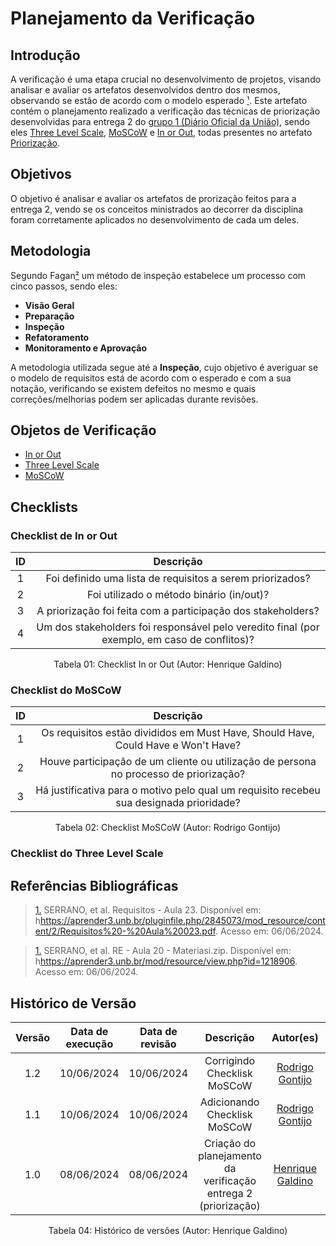# Planejamento da Verificação

## Introdução

A verificação é uma etapa crucial no desenvolvimento de projetos, visando analisar e avaliar os artefatos desenvolvidos dentro dos mesmos, observando se estão de acordo com o modelo esperado [¹](https://requisitos-de-software.github.io/2024.1-Consumidor.gov/Verificação/Grupo%201%20-%20DOU/Entrega%203%20-%20Modelagem/planejamento/#anchor_1). Este artefato contém o planejamento realizado a verificação das técnicas de priorização desenvolvidas para entrega 2 do [grupo 1 (Diário Oficial da União)](https://requisitos-de-software.github.io/2024.1-DiarioOficialdaUniao/), sendo eles [Three Level Scale](https://requisitos-de-software.github.io/2024.1-DiarioOficialdaUniao/elicitacao/priorizacao/#three-level-scale), [MoSCoW](https://requisitos-de-software.github.io/2024.1-DiarioOficialdaUniao/elicitacao/priorizacao/#moscow) e [In or Out](https://requisitos-de-software.github.io/2024.1-DiarioOficialdaUniao/elicitacao/priorizacao/#in-or-out), todas presentes no artefato [Priorização](https://requisitos-de-software.github.io/2024.1-DiarioOficialdaUniao/elicitacao/priorizacao/).

## Objetivos

O objetivo é analisar e avaliar os artefatos de prorização feitos para a entrega 2, vendo se os conceitos ministrados ao decorrer da disciplina foram corretamente aplicados no desenvolvimento de cada um deles.

## Metodologia
 Segundo Fagan[²](https://requisitos-de-software.github.io/2024.1-Consumidor.gov/Verificação/Grupo%201%20-%20DOU/Entrega%203%20-%20Modelagem/planejamento/#anchor_2) um método de inspeção estabelece um processo com cinco passos, sendo eles:

- **Visão Geral**
- **Preparação**
- **Inspeção**
- **Refatoramento**
- **Monitoramento e Aprovação**

A metodologia utilizada segue até a **Inspeção**, cujo objetivo é averiguar se o modelo de requisitos está de acordo com o esperado e com a sua notação, verificando se existem defeitos no mesmo e quais correções/melhorias podem ser aplicadas durante revisões.

## Objetos de Verificação

- [In or Out](https://requisitos-de-software.github.io/2024.1-DiarioOficialdaUniao/elicitacao/priorizacao/#in-or-out)
- [Three Level Scale](https://requisitos-de-software.github.io/2024.1-DiarioOficialdaUniao/elicitacao/priorizacao/#three-level-scale) 
- [MoSCoW](https://requisitos-de-software.github.io/2024.1-DiarioOficialdaUniao/elicitacao/priorizacao/#moscow)


## Checklists

### Checklist de In or Out
| ID | Descrição |
| :--: | :-----: |
| 1 | Foi definido uma lista de requisitos a serem priorizados? |
| 2 | Foi utilizado o método binário (in/out)? |
| 3 | A priorização foi feita com a participação dos stakeholders? |
| 4 | Um dos stakeholders foi responsável pelo veredito final (por exemplo, em caso de conflitos)? |

<div align="center">
<figcaption align="center">Tabela 01: Checklist In or Out (Autor: Henrique Galdino)</figcaption>
</div>


### Checklist do MoSCoW

| ID | Descrição | 
| :--: | :-----: |
| 1 | Os requisitos estão divididos em Must Have, Should Have, Could Have e Won't Have? | 
| 2 | Houve participação de um cliente ou utilização de persona no processo de priorização?   | 
| 3 | Há justificativa para o motivo pelo qual um requisito recebeu sua designada prioridade?  | 

<div align="center">
<figcaption align="center">Tabela 02: Checklist MoSCoW (Autor: Rodrigo Gontijo)</figcaption>
</div>


### Checklist do Three Level Scale

## Referências Bibliográficas

> <a id="1" href="#anchor_1">1.</a> SERRANO, et al. Requisitos - Aula 23. Disponível em: h<https://aprender3.unb.br/pluginfile.php/2845073/mod_resource/content/2/Requisitos%20-%20Aula%20023.pdf>. Acesso em: 06/06/2024.

> <a id="2" href="#anchor_2">1.</a> SERRANO, et al. RE - Aula 20 - Materiasi.zip. Disponível em: h<https://aprender3.unb.br/mod/resource/view.php?id=1218906>. Acesso em: 06/06/2024.

## Histórico de Versão

| Versão | Data de execução | Data de revisão |  Descrição                          | Autor(es)                                           | Revisor(es)                                           |
| :----: | :--------------: | :-------------: | :---------------------------------: | :-------------------------------------------------: | :---------------------------------------------------: |
| 1.2    | 10/06/2024       | 10/06/2024      | Corrigindo Checklisk MoSCoW | [Rodrigo Gontijo](https://github.com/rodrigogontijoo)   | [Igor Thiago](https://github.com/alladin51)    |
| 1.1    | 10/06/2024       | 10/06/2024      | Adicionando Checklisk MoSCoW | [Rodrigo Gontijo](https://github.com/rodrigogontijoo)   | [Igor Thiago](https://github.com/alladin51)    |
| 1.0    | 08/06/2024       | 08/06/2024      | Criação do planejamento da verificação entrega 2 (priorização)   | [Henrique Galdino](https://github.com/hgaldino05)   | [Júlio César](https://github.com/Julio1099)         |

<div align="center">
<figcaption align="center">Tabela 04: Histórico de versões (Autor: Henrique Galdino)</figcaption>
</div>
<br/>